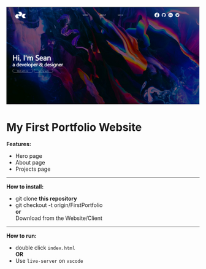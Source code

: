 ![Image sample of the Portfolio website](https://github.com/lozanasc/lozanasc_old/blob/FirstPortfolio/repo_assets/Capture.PNG)  
# My First Portfolio Website
**Features:**  
* Hero page
* About page
* Projects page
***
**How to install:**  
* git clone **this repository**  
* git checkout -t origin/FirstPortfolio  
**or**  
Download from the Website/Client
***
**How to run:**  
* double click `index.html`  
**OR**
* Use `live-server` on `vscode`
